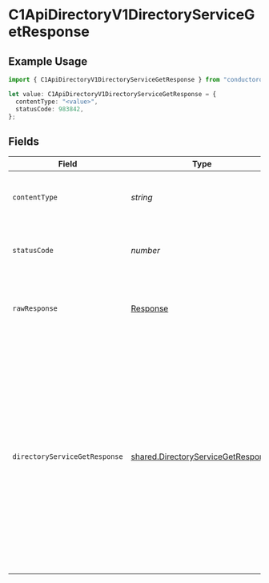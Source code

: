 # C1ApiDirectoryV1DirectoryServiceGetResponse

## Example Usage

```typescript
import { C1ApiDirectoryV1DirectoryServiceGetResponse } from "conductorone-sdk-typescript/sdk/models/operations";

let value: C1ApiDirectoryV1DirectoryServiceGetResponse = {
  contentType: "<value>",
  statusCode: 983842,
};
```

## Fields

| Field                                                                                                                                                                                                             | Type                                                                                                                                                                                                              | Required                                                                                                                                                                                                          | Description                                                                                                                                                                                                       |
| ----------------------------------------------------------------------------------------------------------------------------------------------------------------------------------------------------------------- | ----------------------------------------------------------------------------------------------------------------------------------------------------------------------------------------------------------------- | ----------------------------------------------------------------------------------------------------------------------------------------------------------------------------------------------------------------- | ----------------------------------------------------------------------------------------------------------------------------------------------------------------------------------------------------------------- |
| `contentType`                                                                                                                                                                                                     | *string*                                                                                                                                                                                                          | :heavy_check_mark:                                                                                                                                                                                                | HTTP response content type for this operation                                                                                                                                                                     |
| `statusCode`                                                                                                                                                                                                      | *number*                                                                                                                                                                                                          | :heavy_check_mark:                                                                                                                                                                                                | HTTP response status code for this operation                                                                                                                                                                      |
| `rawResponse`                                                                                                                                                                                                     | [Response](https://developer.mozilla.org/en-US/docs/Web/API/Response)                                                                                                                                             | :heavy_check_mark:                                                                                                                                                                                                | Raw HTTP response; suitable for custom response parsing                                                                                                                                                           |
| `directoryServiceGetResponse`                                                                                                                                                                                     | [shared.DirectoryServiceGetResponse](../../../sdk/models/shared/directoryservicegetresponse.md)                                                                                                                   | :heavy_minus_sign:                                                                                                                                                                                                | The Directory Service Get Response returns a directory view with a directory and JSONPATHs indicating the<br/> location in the expanded array that items are expanded as indicated by the expand mask in the request. |